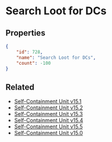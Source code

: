 # Search Loot for DCs

<no description available>

## Properties

```json
{
    "id": 728,
    "name": "Search Loot for DCs",
    "count": -100
}
```

## Related

- [Self-Containment Unit v15.1](../items/20759-self-containment-unit-v15-1.md)
- [Self-Containment Unit v15.2](../items/20760-self-containment-unit-v15-2.md)
- [Self-Containment Unit v15.3](../items/20761-self-containment-unit-v15-3.md)
- [Self-Containment Unit v15.4](../items/20762-self-containment-unit-v15-4.md)
- [Self-Containment Unit v15.5](../items/20763-self-containment-unit-v15-5.md)
- [Self-Containment Unit v15.0](../items/20764-self-containment-unit-v15-0.md)


